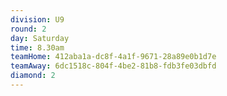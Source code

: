 ```yaml
---
division: U9
round: 2
day: Saturday
time: 8.30am
teamHome: 412aba1a-dc8f-4a1f-9671-28a89e0b1d7e
teamAway: 6dc1518c-804f-4be2-81b8-fdb3fe03dbfd
diamond: 2
---
```

